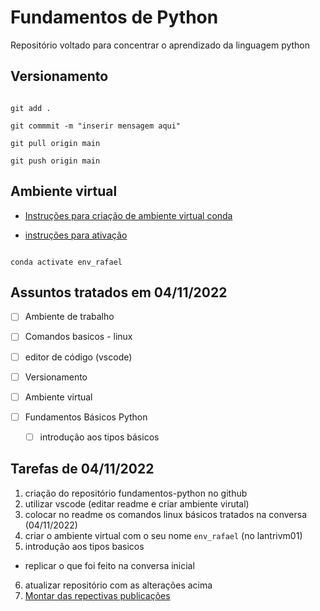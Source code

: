 # Fundamentos de Python


Repositório voltado para concentrar o aprendizado da linguagem python

## Versionamento

```

git add .

git commmit -m "inserir mensagem aqui"

git pull origin main

git push origin main

```
## Ambiente virtual

- [Instruções para criação de ambiente virtual conda](https://labriunesp.org/docs/projetos/ensino/ambiente/conda#instru%C3%A7%C3%B5es-para-primeira-utiliza%C3%A7%C3%A3o)

- [instruções para ativação](https://labriunesp.org/docs/projetos/ensino/ambiente/conda#ativa%C3%A7%C3%A3o-do-ambiente-virtual)

```

conda activate env_rafael 

```


## Assuntos tratados em 04/11/2022

- [ ] Ambiente de trabalho
 - [ ] Comandos basicos - linux
 - [ ] editor de código (vscode)
 - [ ] Versionamento
 - [ ] Ambiente virtual
 
- [ ] Fundamentos Básicos Python
  - [ ] introdução aos tipos básicos


## Tarefas de 04/11/2022

1. criação do repositório fundamentos-python no github
2. utilizar vscode (editar readme e criar ambiente virutal)
3. colocar no readme os comandos linux básicos tratados na conversa (04/11/2022)
4. criar o ambiente virtual com o seu nome `env_rafael` (no lantrivm01)
5. introdução aos tipos basicos
  - replicar o que foi feito na conversa inicial
6. atualizar repositório com as alterações acima
7. [Montar das repectivas publicações](https://labriunesp.org/docs/projetos/sistemas/cadernos/proximos)
